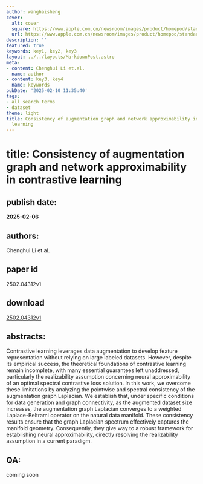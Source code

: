 ```yaml
---
author: wanghaisheng
cover:
  alt: cover
  square: https://www.apple.com.cn/newsroom/images/product/homepod/standard/Apple-HomePod-hero-230118_big.jpg.large_2x.jpg
  url: https://www.apple.com.cn/newsroom/images/product/homepod/standard/Apple-HomePod-hero-230118_big.jpg.large_2x.jpg
description: ''
featured: true
keywords: key1, key2, key3
layout: ../../layouts/MarkdownPost.astro
meta:
- content: Chenghui Li et.al.
  name: author
- content: key3, key4
  name: keywords
pubDate: '2025-02-10 11:35:40'
tags:
- all search terms
- dataset
theme: light
title: Consistency of augmentation graph and network approximability in contrastive
  learning
---
```


# title: Consistency of augmentation graph and network approximability in contrastive learning 
## publish date: 
**2025-02-06** 
## authors: 
  Chenghui Li et.al. 
## paper id
2502.04312v1
## download
[2502.04312v1](http://arxiv.org/abs/2502.04312v1)
## abstracts:
Contrastive learning leverages data augmentation to develop feature representation without relying on large labeled datasets. However, despite its empirical success, the theoretical foundations of contrastive learning remain incomplete, with many essential guarantees left unaddressed, particularly the realizability assumption concerning neural approximability of an optimal spectral contrastive loss solution. In this work, we overcome these limitations by analyzing the pointwise and spectral consistency of the augmentation graph Laplacian. We establish that, under specific conditions for data generation and graph connectivity, as the augmented dataset size increases, the augmentation graph Laplacian converges to a weighted Laplace-Beltrami operator on the natural data manifold. These consistency results ensure that the graph Laplacian spectrum effectively captures the manifold geometry. Consequently, they give way to a robust framework for establishing neural approximability, directly resolving the realizability assumption in a current paradigm.
## QA:
coming soon
